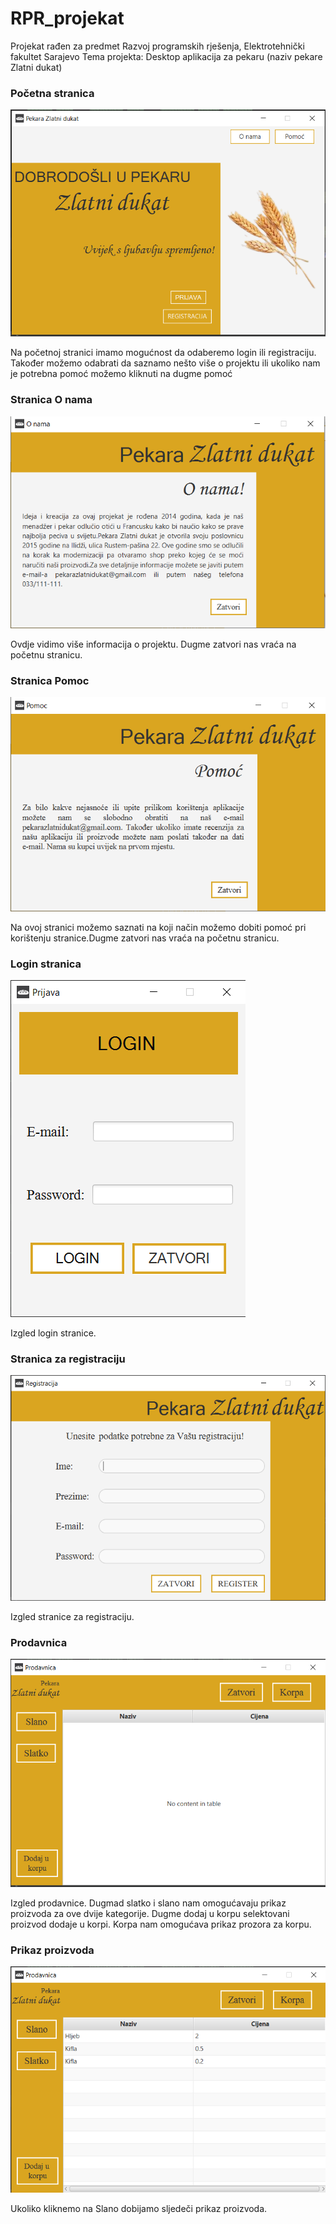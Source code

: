 # RPR_projekat
Projekat rađen za predmet Razvoj programskih rješenja, Elektrotehnički fakultet Sarajevo
Tema projekta: Desktop aplikacija za pekaru (naziv pekare Zlatni dukat)

### Početna stranica 
![Alt Text](./src/main/resources/images/pocetna.PNG)

Na početnoj stranici imamo mogućnost da odaberemo login ili registraciju. Također možemo odabrati da saznamo nešto više o projektu ili ukoliko nam je potrebna pomoć možemo kliknuti na dugme pomoć

### Stranica O nama
![Alt Text](./src/main/resources/images/onama.PNG)

Ovdje vidimo više informacija o projektu. Dugme zatvori nas vraća na početnu stranicu.

### Stranica Pomoc
![Alt Text](./src/main/resources/images/pomoc.PNG)

Na ovoj stranici možemo saznati na koji način možemo dobiti pomoć pri korištenju stranice.Dugme zatvori nas vraća na početnu stranicu.

### Login stranica
![Alt Text](./src/main/resources/images/login.PNG)

Izgled login stranice.

### Stranica za registraciju
![Alt Text](./src/main/resources/images/registracija.PNG)

Izgled stranice za registraciju.

### Prodavnica
![Alt Text](./src/main/resources/images/prodavnica.PNG)

Izgled prodavnice. Dugmad slatko i slano nam omogućavaju prikaz proizvoda za ove dvije kategorije. Dugme dodaj u korpu selektovani proizvod dodaje u korpi.
Korpa nam omogućava prikaz prozora za korpu.

### Prikaz proizvoda
![Alt Text](./src/main/resources/images/prikazProizvoda.PNG)

Ukoliko kliknemo na Slano dobijamo sljedeči prikaz proizvoda.